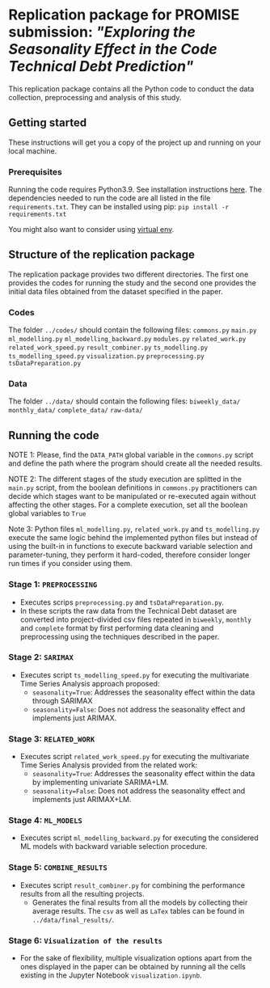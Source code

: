 # Replication package for PROMISE submission: *"Exploring the Seasonality Effect in the Code Technical Debt Prediction"*

This replication package contains all the Python code to conduct the data collection, preprocessing and analysis of this study.

## Getting started

These instructions will get you a copy of the project up and running on your local machine.

### Prerequisites

Running the code requires Python3.9. See installation instructions [here](https://www.python.org/downloads/).
The dependencies needed to run the code are all listed in the file `requirements.txt`. They can be installed using pip:
```pip install -r requirements.txt```

You might also want to consider using [virtual env](https://packaging.python.org/guides/installing-using-pip-and-virtualenv/).

## Structure of the replication package

The replication package provides two different directories. The first one provides the codes for running the study and the second one
provides the initial data files obtained from the dataset specified in the paper.

### Codes

The folder `../codes/` should contain the following files:
```commons.py```
```main.py```
```ml_modelling.py```
```ml_modelling_backward.py```
```modules.py```
```related_work.py```
```related_work_speed.py```
```result_combiner.py```
```ts_modelling.py```
```ts_modelling_speed.py```
```visualization.py```
```preprocessing.py```
```tsDataPreparation.py```

### Data
The folder `../data/` should contain the following files:
```biweekly_data/```
```monthly_data/```
```complete_data/```
```raw-data/```





## Running the code

NOTE 1: Please, find the `DATA_PATH` global variable in the `commons.py` script and define the path where the program should create all the needed results.

NOTE 2: The different stages of the study execution are splitted in the ```main.py``` script, from the boolean definitions in
```commons.py``` practitioners can decide which stages want to be manipulated or re-executed again without affecting the other stages.
For a complete execution, set all the boolean global variables to ```True```

Note 3: Python files ```ml_modelling.py```, ```related_work.py``` and ```ts_modelling.py``` execute the same logic behind the implemented python files but instead of using the built-in in functions to execute backward variable selection and parameter-tuning, they perform it hard-coded, therefore consider longer run times if you consider using them.

### Stage 1: ```PREPROCESSING```

- Executes scrips ```preprocessing.py``` and ```tsDataPreparation.py```.
- In these scripts the raw data from the Technical Debt dataset are converted into project-divided csv files repeated in 
```biweekly```, ```monthly``` and ```complete``` format by first performing data cleaning and preprocessing using the techniques
described in the paper.

### Stage 2: ```SARIMAX```

- Executes script ```ts_modelling_speed.py``` for executing the multivariate Time Series Analysis approach proposed:
  - ```seasonality=True```: Addresses the seasonality effect within the data through SARIMAX
  - ```seasonality=False```: Does not address the seasonality effect and implements just ARIMAX.

### Stage 3: ```RELATED_WORK```

- Executes script ```related_work_speed.py``` for executing the multivariate Time Series Analysis provided from the related work:
  - ```seasonality=True```: Addresses the seasonality effect within the data by implementing univariate SARIMA+LM.
  - ```seasonality=False```: Does not address the seasonality effect and implements just ARIMAX+LM.

### Stage 4: ```ML_MODELS```

- Executes script ```ml_modelling_backward.py``` for executing the considered ML models with backward variable selection procedure.

### Stage 5: ```COMBINE_RESULTS```

- Executes script ```result_combiner.py``` for combining the performance results from all the resulting projects.
  - Generates the final results from all the models by collecting their average results. The ```csv``` as well as ```LaTex``` tables can be found in ```../data/final_results/```.

### Stage 6: ```Visualization of the results```

- For the sake of flexibility, multiple visualization options apart from the ones displayed in the paper can be obtained by running all the cells existing in the Jupyter Notebook ```visualization.ipynb```.


